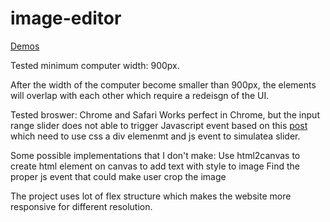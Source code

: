 # image-editor
[Demos](https://cdpn.io/pen/debug/gOeyxMm?authentication_hash=xnrabBnqYJEA) 

Tested minimum computer width: 900px. 

After the width of the computer become smaller than 900px, the elements will overlap with each other which require a redeisgn of the UI. 

Tested broswer: Chrome and Safari
Works perfect in Chrome, but the input range slider does not able to trigger Javascript event based on this [post](https://stackoverflow.com/questions/33343854/input-range-slider-not-working-on-ios-safari-when-clicking-on-track) which need to use css a div elemenmt and js event to simulatea slider. 

Some possible implementations that I don't make: 
Use html2canvas to create html element on canvas to add text with style to image
Find the proper js event that could make user crop the image

The project uses lot of flex structure which makes the website more responsive for different resolution.

